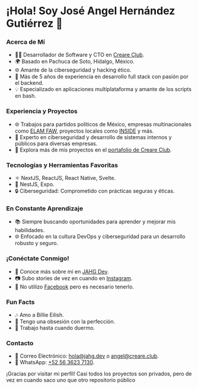 # ¡Hola! Soy José Angel Hernández Gutiérrez 👋

### Acerca de Mí
- 👨‍💻 Desarrollador de Software y CTO en [Creare Club](https://www.creare.club/).
- 🌍 Basado en Pachuca de Soto, Hidalgo, México.
- 🌐 Amante de la ciberseguridad y hacking ético.
- 🚀 Más de 5 años de experiencia en desarrollo full stack con pasión por el backend.
- 💡 Especializado en aplicaciones multiplataforma y amante de los scripts en bash.

### Experiencia y Proyectos
- 🌐 Trabajos para partidos políticos de México, empresas multinacionales como [ELAM FAW](https://www.faw.mx/), proyectos locales como [INSIDE](https://www.insidepachuca.com/) y más.
- 🔐 Experto en ciberseguridad y desarrollo de sistemas internos y públicos para diversas empresas.
- 🚀 Explora más de mis proyectos en el [portafolio de Creare Club](https://www.creare.club/portafolio).

### Tecnologías y Herramientas Favoritas
- ⚛️ NextJS, ReactJS, React Native, Svelte.
- 🚀 NestJS, Expo.
- 🔒 Ciberseguridad: Comprometido con prácticas seguras y éticas.

### En Constante Aprendizaje
- 📚 Siempre buscando oportunidades para aprender y mejorar mis habilidades.
- 🌐 Enfocado en la cultura DevOps y ciberseguridad para un desarrollo robusto y seguro.

### ¡Conéctate Conmigo!
- 💼 Conoce más sobre mi en [JAHG Dev](https://jahg.dev).
- 📷 Subo stories de vez en cuando en [Instagram](https://www.instagram.com/jose.ngl/).
- 👥 No utilizo [Facebook](https://www.facebook.com/jahg.dev) pero es necesario tenerlo.

### Fun Facts
- 🎶 Amo a Billie Eilish.
- 🌟 Tengo una obsesión con la perfección.
- 🚀 Trabajo hasta cuando duermo.

### Contacto
- 📧 Correo Electrónico: [hola@jahg.dev](mailto:hola@jahg.dev) o [angel@creare.club](mailto:angel@creare.club).
- 📱 WhatsApp: [+52 56 3623 7130](https://wa.me/5215636237130).

¡Gracias por visitar mi perfil! Casi todos los proyectos son privados, pero de vez en cuando saco uno que otro repositorio público
